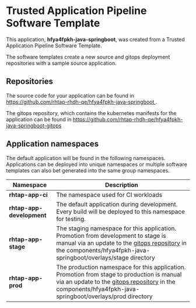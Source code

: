 # Trusted Application Pipeline Software Template

This application, **hfya4fpkh-java-springboot**, was created from a Trusted Application Pipeline Software Template.

The software templates create a new source and gitops deployment repositories with a sample source application. 

## Repositories

The source code for your application can be found in [https://github.com/rhtap-rhdh-qe/hfya4fpkh-java-springboot ](https://github.com/rhtap-rhdh-qe/hfya4fpkh-java-springboot ).
 
The gitops repository, which contains the kubernetes manifests for the application can be found in 
[https://github.com/rhtap-rhdh-qe/hfya4fpkh-java-springboot-gitops ](https://github.com/rhtap-rhdh-qe/hfya4fpkh-java-springboot-gitops ) 

## Application namespaces 

The default application will be found in the following namespaces. Applications can be deployed into unique namespaces or multiple software templates can also bet generated into the same group namespaces.  

|  Namespace   |  Description   |  
| -------- | -------- |
| **rhtap-app-ci** | The namespace used for CI workloads |
| **rhtap-app-development** | The default application during development. Every build will be deployed to this namespace for testing. |
| **rhtap-app-stage** | The staging namespace for this application. Promotion from development to stage is manual via an update to the [gitops repository](https://github.com/rhtap-rhdh-qe/hfya4fpkh-java-springboot-gitops ) in the components/hfya4fpkh-java-springboot/overlays/stage directory |
| **rhtap-app-prod** | The production namespace for this application. Promotion from stage to production is manual via an update to the [gitops repository](https://github.com/rhtap-rhdh-qe/hfya4fpkh-java-springboot-gitops ) in the components/hfya4fpkh-java-springboot/overlays/prod directory |